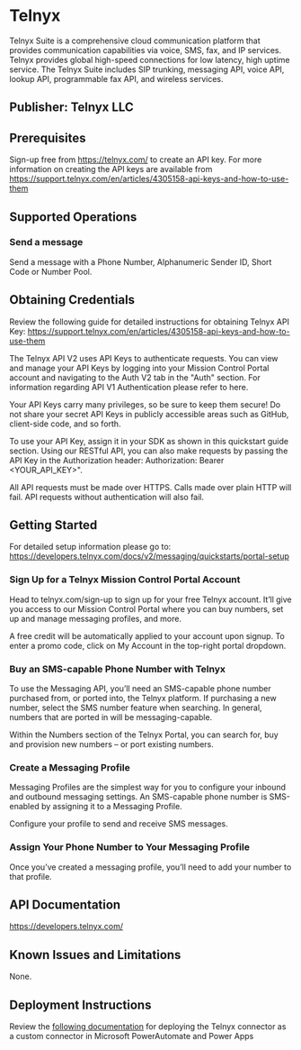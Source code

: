 # Telnyx
Telnyx Suite is a comprehensive cloud communication platform that provides communication capabilities via voice, SMS, fax, and IP services. Telnyx provides global high-speed connections for low latency, high uptime service. The Telnyx Suite includes SIP trunking, messaging API, voice API, lookup API, programmable fax API, and wireless services.

## Publisher: Telnyx LLC

## Prerequisites
Sign-up free from https://telnyx.com/ to create an API key. For more information on creating the API keys are available from https://support.telnyx.com/en/articles/4305158-api-keys-and-how-to-use-them

## Supported Operations
### Send a message
Send a message with a Phone Number, Alphanumeric Sender ID, Short Code or Number Pool.

## Obtaining Credentials
Review the following guide for detailed instructions for obtaining Telnyx API Key: https://support.telnyx.com/en/articles/4305158-api-keys-and-how-to-use-them

The Telnyx API V2 uses API Keys to authenticate requests. You can view and manage your API Keys by logging into your Mission Control Portal account and navigating to the Auth V2 tab in the "Auth" section. For information regarding API V1 Authentication please refer to here.

Your API Keys carry many privileges, so be sure to keep them secure! Do not share your secret API Keys in publicly accessible areas such as GitHub, client-side code, and so forth.

To use your API Key, assign it in your SDK as shown in this quickstart guide section. Using our RESTful API, you can also make requests by passing the API Key in the Authorization header: Authorization: Bearer <YOUR_API_KEY>".

All API requests must be made over HTTPS. Calls made over plain HTTP will fail. API requests without authentication will also fail.

## Getting Started
For detailed setup information please go to: https://developers.telnyx.com/docs/v2/messaging/quickstarts/portal-setup

### Sign Up for a Telnyx Mission Control Portal Account
Head to telnyx.com/sign-up to sign up for your free Telnyx account. It’ll give you access to our Mission Control Portal where you can buy numbers, set up and manage messaging profiles, and more.

A free credit will be automatically applied to your account upon signup. To enter a promo code, click on My Account in the top-right portal dropdown.

### Buy an SMS-capable Phone Number with Telnyx
To use the Messaging API, you’ll need an SMS-capable phone number purchased from, or ported into, the Telnyx platform. If purchasing a new number, select the SMS number feature when searching. In general, numbers that are ported in will be messaging-capable.

Within the Numbers section of the Telnyx Portal, you can search for, buy and provision new numbers – or port existing numbers.

### Create a Messaging Profile
Messaging Profiles are the simplest way for you to configure your inbound and outbound messaging settings. An SMS-capable phone number is SMS-enabled by assigning it to a Messaging Profile.

Configure your profile to send and receive SMS messages.

### Assign Your Phone Number to Your Messaging Profile
Once you’ve created a messaging profile, you’ll need to add your number to that profile.

## API Documentation
https://developers.telnyx.com/

## Known Issues and Limitations
None.

## Deployment Instructions
Review the [following documentation](https://docs.microsoft.com/en-us/connectors/custom-connectors/paconn-cli) for deploying the Telnyx connector as a custom connector in Microsoft PowerAutomate and Power Apps